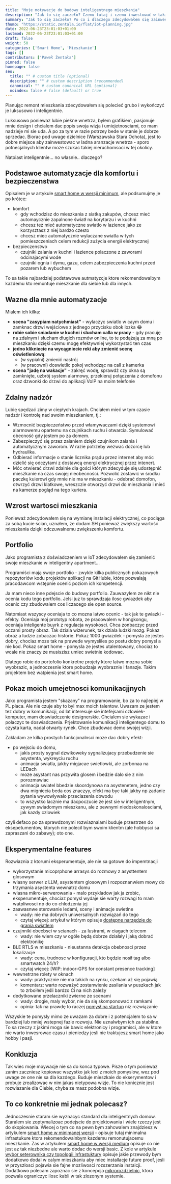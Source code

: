 ```yaml
---
title: "Moje motywacje do budowy inteligentnego mieszkania"
description: "Jak to się zaczeło? Czemu tutaj i czemu inwestować w takie mieszkanie? "
summary: "Jak to się zaczeło? Po co i dlaczego zdecydowałem się zainwestować w mieszkanie IoT? Czy to dla każdego? Dla kogo nie? A może w ograniczonym zakresie? Jakim? Czego bym dziś nie robil, a co uważam za niezbędne."
thumb: "https://static.zentala.io/flat/iot-planning.jpg"
date: 2022-06-23T23:01:03+01:00
lastmod: 2022-06-23T23:01:03+01:00
draft: false
weight: 50
categories: ['Smart Home', 'Mieszkanie']
tags: []
contributors: ['Paweł Żentała']
pinned: false
homepage: false
seo:
  title: "" # custom title (optional)
  description: "" # custom description (recommended)
  canonical: "" # custom canonical URL (optional)
  noindex: false # false (default) or true
---
```


Planując remont mieszkania zdecydowałem się polecieć grubo i wykończyć je luksusowo i inteligentnie.

Luksusowo poniewaz lubie piekne wnetrza, bylem grafikiem, pasjonuje mnie design i chcialem dac popis swoja wizja i umiejetnosciami, co mam nadzieje mi sie uda. A  po za tym w razie potrzey bede w stanie je dobrze sprzedac. Biorac pod uwage dzielnice (Warszawska Stara Ochota), jest to dobre miejsce aby zainwestowac w ladna aranzacje wnetrza - sporo potnecjalnych klientw moze szukac takiej nieruchomsoci w tej okolicy.

Natoiast inteligentnie... no wlasnie.. dlaczego?

## Podstawoe automatyzacje dla komfortu i bezpieczenstwa
Opisalem je w artykule [smart home w wersji minimum](), ale podsumujmy je po krótce:
* komfort
  * gdy wchodzisz do mieszkania z siatką zakupów, chcesz mieć automaycznie zapalnone światł na korytarzu i w kuchni
  * chcesz też mieć automatyczne swiatlo w lazience jako ze korzysztasz z niej bardzo czesto
  * chcesz miec automatycznie wylaczane swiatla w tych pomieszczeniach celem redukcji zużycia energii elektrycznej
* bezpieczenstwo
  * czujniki zalania w kuchni i lazience polaczone z zaworami odcinajacymi wode
  * czujniki ognia i dymu, gazu, celem zabezpieczenia kuchni przed pozarem lub wybuchem

To sa takie najbardziej podstawowe autmatyzcje ktore rekomendowalbym kazdemu kto remontuje mieszkanie dla siebie lub dla innych.

## Wazne dla mnie automatyzacje

Mialem ich kilka:
* **scena "zasypiam natychmiast"** - wylaczyc swiatlo w caym domu i zamknac drzwi wejściowe z jednego przycisku obok lozka :joy:
* **robie sobie sniadanie w kuchni i slucham calla w pracy** - gdy pracuję na zdalnym i słucham długich rozmów online, to te podążają za mną po mieszkaniu dzięki czemu mogę efektywniej wykorzystać ten czas
* **jedno klikniecie na wycągniecie reki aby zmienić scenę oświetleniową**:
  * (w sypialni) zmienić nastrój
  * (w pracowni) doswietlic pokoj wchodząc na call z kamerka
* **scena "jadę na wakacje"** - zakręć wodę, sprawdź czy okna są zamknięte, uzbrój system alarmowy, przekieruj połączenia z domofonu oraz dzwonki do drzwi do aplikacji VoIP na moim telefonie


## Zdalny nadzór
Lubię spędzać zimy w ciepłych krajach. Chciałem mieć w tym czasie nadzór i kontrolę nad swoim mieszkaniem, tj.:

* Wzmocnić bezpieczeństwo przed włamywaczami dzięki systemowi alarmowemu opartemu na czujnikach ruchu i otwarcia. Symulować obecność gdy jestem po za domem.
* Zabezpieczyć się przez zalaniem dzięki czujnikom zalania i automatycznym zaworom. W razie potrzeby wezwać dozorcę lub hydraulika.
* Odbierać informacje o stanie licznika prądu przez internet aby móc dzielić się odczytami z dostawcą energi elektrycznej przez intenert.
* Móc otwierać drzwi zdalnie dla gości którym zdecyduje się udostępnić mieszkanie na czas swojej nieobecności. Pozwolić zostawić w środku paczkę kuierowi gdy mnie nie ma w mieszkaniu - odebrać domofon, otwrzyć drzwi klatkowe, wreszczie otworzyć drzwi do mieszkania i mieć na kamerze pogląd na tego kuriera.

## Wzrost wartosci mieszkania

Ponieważ zdecydowałem się na wymianę instalacji elektrycznej, co pociąga za sobą kucie ścian, uznałem, że dodam SH ponieważ zwiększy wartość mieszkania dzięki odczuwalnemu zwiększeniu komfortu.

## Portfolio

Jako programista z doświadczeniem w IoT zdecydowałem się zamienić swoje mieszkanie w inteligentny apartment...

Programiści mają swoje portfolio - zwykle kilka publicznych pokazowych repozytoriów kodu projektów aplikacji na GitHubie, które pozwalają pracodawcom wstępnie ocenić poziom ich kompetencji.

Ja mam nieco inne pdejscie do budowy portfolio. Zauwazylem ze nikt nie ocenia kodu tego portfolio. Jelsi juz to sprawdzaja ilosc gwiazdek aby ocenic czy zbudowalem cos liczacego sie open source.

Natomiast wszyscy oceniaja to co mozna latwo ocenic - tak jak te gwiazki - efekty. Oceniaja moj prototyp robota, ze pracowalem w hongkongu, oceniaja inteligente buyrk z regulacja wysokosci. Chca zonbaczyc przed oczami prosty obraz. Tak dziala wizerunek, tak dziala ludzki mozg. Pokaz obraz a ludzie zobaczac historie. Pokaz 1000 gwiazdek - pomysla ze jestes dobry, chociaz moze tak na prawede wymysliles po postu dobry pomysl a nie kod. Pokaz smart home - pomysla ze jestes utalentowany, chociaz to wcale nie znaczy ze musiszisz umiec swietnie kodowac.

Dlatego robie do portofolio konkretne projety ktore latwo mozna sobie wyobrazic, a jednoczesnie ktore pobudzaja wyobraznie i fanazje. Takim projektem bez watpienia jest smart home.


## Pokaz moich umejetnosci komunikacjjnych
Jako programista jestem "skazany" na programowanie, bo za to najlepiej w PL placa. Ale nie czuje aby to byl max moich talentow. Uwazam ze jestem tez dobry w komunikacji, od lat interesuje sie intefejsami czlowiek-komputer, mam doswiadczenie designerskie. Chcialem sie wykazac i polaczyc te doswiadczenia. Prjektowanie komunikacji inteligentego domu to czysta karta, nadal otwarty rynek. Chce zbudowac demo swojej wizji.

Zakladam ze kilka prostych funkcjonalnsci moze dac dobry efekt:
- po wejsciu do domu,
  - jakis prosty sygnal dzwikoweky sygnalizujacy przebudzenie sie asystenta, wykreyciu ruchu
  - animacja swiatla, jakby migjacae swietlowki, ale zorbonaa na LEDach
  - moze asystant nas przywita glosem i bedzie dalo sie z nim porozmawiac
  - animacja swiatel bbedzie skoordynowa na asystenetem, jedno czy dwa migniecia beda cos znaczyy, efekt ma byc taki jakby np zadanie pytania wywowlywalo przeciazenia obwodu
  - to wszystko lacznie ma dacpoczucie ze jest sie w inteligentnym, zywym swiadomym mieszkanu, ale z pewnymi niedoskonalosciami, jak kazdy czlowiek

czyli defaco po za sprawdzonymi rozwiaznaiami buduje przestrzen do eksepetumentow, ktorych nie polecil bym swoim klientm (ale hobbysci sa zapraszani do zabawy); oto one.


## Eksperymentalne features
Rozwiaznia z ktorumi eksperumentuje, ale nie sa gotowe do impemtnacji

* wykorzystanie micoprphone arrasys do rozmowy z asysttentem glosowym
* wlasny serwer z LLM, asystentem glosowym i rozpoznanwiem mowy do trzymania asystenta wewnatrz domu
* wlasna mikro-serwerowania - malo przykladow jak ja zrobic, eksperumentuje, chociaz pomysl wydaje sie warty rozwagi to mam watpliwosci np do co chlodzenia jej
* zaawasnwe sterowanie ledami, sceny i animacje swietlne
  * wady: nie ma dobrych uniwersalnych rozwiązań do tego
  * czytaj więcej: artykuł w którym opisuje [dostępne narzędzie do grania swiatlem]()
* czujnniki obecbsci w scianach - za lustrami, w ciagach telecom
  * wady: nie wiem czy w ogóle będą dobrze działały i jaką dobrać elektronikę
* BLE RTLS w mieszkaniu - nieustanna detekcja obebnosci przez lokalizacje
  * wady: cena, trudnosc w konfiguracji, kto będzie nosił tag albo smartwatch 24/h?
  * czytaj więcej: [WIP: indoor-GPS for constant presence tracking]
* wewnetrzne rolety w oknach
  * wady: praktycznie nie ma takich na rynku, czekam aż się pojawią
  * komentarz: warto rozważyć zostanwienie zasilania w puszkach jak to zrboiłem jeśli bardzo Ci na nich zależy
* dedytkowane przelaczniki zwierne ze scenami
  * wady: drogie, maly wybór, nie da się skomponować z ramkami
  * opinia: tak na prawdę to raczej [pomysł na startup]() niz rozwiązanie

Wszyskie te pomysly mimo ze uwazam za dobre i z potencjalem to sa w bardziej lub mniej wstepnej fazie rozwoju. Nie uznalwbym ich za stabilne. To sa rzeczy z jakimi moga sie bawic elektronicy i programisci, ale w ktore nie warto inwesrowac czasu i pieniedzy jesli nie traktujesz smart home jako hobby i pasji.

## Konkluzja

Tak wiec moje moywacje nie sa do konca typowe. Pisze o tym poniewaz zanim zaczniesz kopiowac wszystko jak leci z moich pomyslow, wez pod uwage ze one nie sa dla kazdego. Buduje mieszkaie do ekserymentow i probuje zrealizowac w nim jakas nietypowa wizje. To nie konicznie jest rozwiazanie dla Ciebie, chyba ze masz podobna wizje.


## To co konkretnie mi jednak polecasz?

Jednoczesnie staram sie wyznacyc standard dla inteligentnych domow. Staralem sie zoptymalizoac podejscie do projektowania i wiele rzeczy jest do skopiowania. Wiecej o tym co na pewn bym zahcwalem znajdziesz w artykulem [smart home w minimanej wersji]() - opisuje tutaj minimalna infrastukure ktora rekomendowalnbym kazdemu remonutujacemu mieszkanie. Zas w artykulem [smart home w wersji medium]() opisuje co nie jest az tak niezbedne ale warto dodac do wersji basic. Z kole w artykule [wybor seterownika czy topologii infrastuktury]() opisuje jakie przewody bym dodatkowo dodal w calym mieszkaniu aby miec installacje future proof, jesli w przyszlosci pojawia sie fajne mozliwosci rozszerzania instalcji. Dodatkowo polecam zapoznac sie z koncepcja [mikrorozdzielnic](), ktora pozwala ograniczyc ilosc kabli w tak zlozonym systemie.




